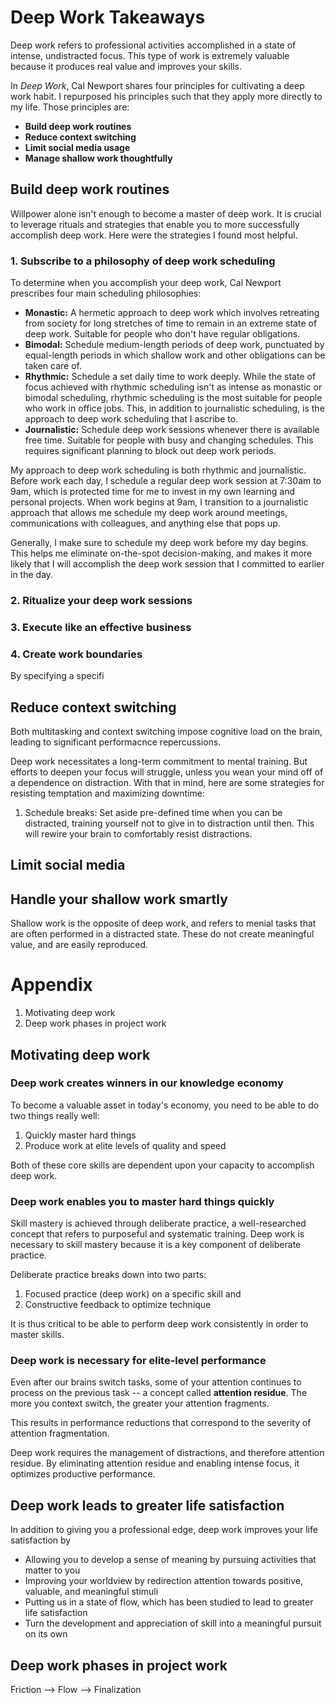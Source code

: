 # Deep Work Takeaways

Deep work refers to professional activities accomplished in a state of intense, undistracted focus. This type of work is extremely valuable because it produces real value and improves your skills. 

In _Deep Work_, Cal Newport shares four principles for cultivating a deep work habit. I repurposed his principles such that they apply more directly to my life. Those principles are:

- **Build deep work routines**
- **Reduce context switching**
- **Limit social media usage**
- **Manage shallow work thoughtfully**


## Build deep work routines

Willpower alone isn't enough to become a master of deep work. It is crucial to leverage rituals and strategies that enable you to more successfully accomplish deep work. Here were the strategies I found most helpful. 

### 1. Subscribe to a philosophy of deep work scheduling

To determine when you accomplish your deep work, Cal Newport prescribes four main scheduling philosophies:

- **Monastic:** A hermetic approach to deep work which involves retreating from society for long stretches of time to remain in an extreme state of deep work. Suitable for people who don't have regular obligations. 
- **Bimodal:** Schedule medium-length periods of deep work, punctuated by equal-length periods in which shallow work and other obligations can be taken care of. 
- **Rhythmic:** Schedule a set daily time to work deeply. While the state of focus achieved with rhythmic scheduling isn't as intense as monastic or bimodal scheduling, rhythmic scheduling is the most suitable for people who work in office jobs. This, in addition to journalistic scheduling, is the approach to deep work scheduling that I ascribe to.
- **Journalistic:** Schedule deep work sessions whenever there is available free time. Suitable for people with busy and changing schedules. This requires significant planning to block out deep work periods.  

My approach to deep work scheduling is both rhythmic and journalistic. Before work each day, I schedule a regular deep work session at 7:30am to 9am, which is protected time for me to invest in my own learning and personal projects. When work begins at 9am, I transition to a journalistic approach that allows me schedule my deep work around meetings, communications with colleagues, and anything else that pops up. 

Generally, I make sure to schedule my deep work before my day begins. This helps me eliminate on-the-spot decision-making, and makes it more likely that I will accomplish the deep work session that I committed to earlier in the day.

### 2. Ritualize your deep work sessions

### 3. Execute like an effective business

### 4. Create work boundaries

By specifying a specifi 

## Reduce context switching

Both multitasking and context switching impose cognitive load on the brain, leading to significant performacnce repercussions.

Deep work necessitates a long-term commitment to mental training. But efforts to deepen your focus will struggle, unless you wean your mind off of a dependence on distraction. With that in mind, here are some strategies for resisting temptation and maximizing downtime:


1. Schedule breaks: Set aside pre-defined time when you can be distracted, training yourself not to give in to distraction until then. This will rewire your brain to comfortably resist distractions.

## Limit social media

## Handle your shallow work smartly

Shallow work is the opposite of deep work, and refers to menial tasks that are often performed in a distracted state. These do not create meaningful value, and are easily reproduced.


# Appendix

1. Motivating deep work
2. Deep work phases in project work

## Motivating deep work

### Deep work creates winners in our knowledge economy 

To become a valuable asset in today's economy, you need to be able to do two things really well: 

1. Quickly master hard things
2. Produce work at elite levels of quality and speed

Both of these core skills are dependent upon your capacity to accomplish deep work.

### Deep work enables you to master hard things quickly

Skill mastery is achieved through deliberate practice, a well-researched concept that refers to purposeful and systematic training. Deep work is necessary to skill mastery because it is a key component of deliberate practice. 

Deliberate practice breaks down into two parts:

1. Focused practice (deep work) on a specific skill and
2. Constructive feedback to optimize technique

It is thus critical to be able to perform deep work consistently in order to master skills.

### Deep work is necessary for elite-level performance

Even after our brains switch tasks, some of your attention continues to process on the previous task -- a concept called **attention residue**. The more you context switch, the greater your attention fragments. 

This results in performance reductions that correspond to the severity of attention fragmentation.

Deep work requires the management of distractions, and therefore attention residue. By eliminating attention residue and enabling intense focus, it optimizes productive performance.

## Deep work leads to greater life satisfaction

In addition to giving you a professional edge, deep work improves your life satisfaction by

- Allowing you to develop a sense of meaning by pursuing activities that matter to you
- Improving your worldview by redirection attention towards positive, valuable, and meaningful stimuli
- Putting us in a state of flow, which has been studied to lead to greater life satisfaction
- Turn the development and appreciation of skill into a meaningful pursuit on its own

## Deep work phases in project work

Friction --> Flow --> Finalization